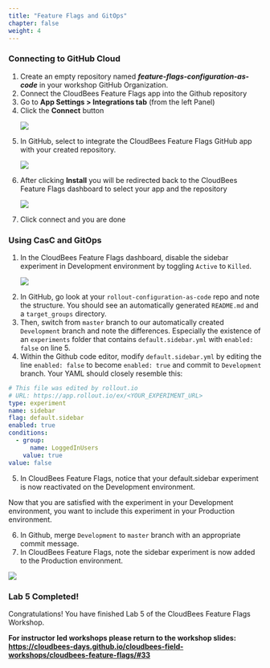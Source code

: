 ```yaml
---
title: "Feature Flags and GitOps"
chapter: false
weight: 4
--- 
```


### Connecting to GitHub Cloud
1. Create an empty repository named ***feature-flags-configuration-as-code*** in your workshop GitHub Organization. 
2. Connect the CloudBees Feature Flags app into the Github repository
  1. Go to **App Settings > Integrations tab** (from the left Panel)
  2. Click the **Connect** button <p><img src="images/app-integrations.png" />
3. In GitHub, select to integrate the CloudBees Feature Flags GitHub app with your created repository. <p><img src="images/github-app.png" />
4. After clicking **Install** you will be redirected back to the CloudBees Feature Flags dashboard to select your app and the repository <p><img src="images/github-rollout-confirmation.png" />
5. Click connect and you are done

### Using CasC and GitOps
1. In the CloudBees Feature Flags dashboard, disable the sidebar experiment in Development environment by toggling `Active` to `Killed`. <p><img src="images/sidebar_killed.png" />
2. In GitHub, go look at your `rollout-configuration-as-code` repo and note the structure. You should see an automatically generated `README.md` and a `target_groups` directory.
3. Then, switch from `master` branch to our automatically created `Development` branch and note the differences. Especially the existence of an `experiments` folder that contains `default.sidebar.yml` with `enabled: false` on line 5.
4. Within the Github code editor, modify `default.sidebar.yml` by editing the line `enabled: false` to become `enabled: true` and commit to `Development` branch. Your YAML should closely resemble this:

```YAML
# This file was edited by rollout.io
# URL: https://app.rollout.io/ex/<YOUR_EXPERIMENT_URL>
type: experiment
name: sidebar
flag: default.sidebar
enabled: true
conditions:
  - group:
      name: LoggedInUsers
    value: true
value: false
```

5. In CloudBees Feature Flags, notice that your default.sidebar experiment is now reactivated on the Development environment.

Now that you are satisfied with the experiment in your Development environment, you want to include this experiment in your Production environment.

6. In Github, merge `Development` to `master` branch with an appropriate commit message.
7. In CloudBees Feature Flags, note the sidebar experiment is now added to the Production environment.

<p><img src="images/production_sidebar.png" />

### Lab 5 Completed!
Congratulations! You have finished Lab 5 of the CloudBees Feature Flags Workshop.

**For instructor led workshops please return to the workshop slides: https://cloudbees-days.github.io/cloudbees-field-workshops/cloudbees-feature-flags/#33**
